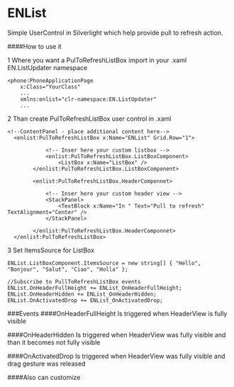 # ENList
Simple UserControl in Silverlight which help provide pull to refresh action.

####How to use it

1 Where you want a PulToRefreshListBox import in your .xaml EN.ListUpdater namespace
```
<phone:PhoneApplicationPage
    x:Class="YourClass"
    ...
    xmlns:enlist="clr-namespace:EN.ListUpdater"
    ...
```

2 Than create PulToRefreshListBox user control in .xaml
```
<!--ContentPanel - place additional content here-->
  <enlist:PulToRefreshListBox x:Name="ENList" Grid.Row="1">
            
            <!-- Inser here your custom listbox -->
            <enlist:PulToRefreshListBox.ListBoxComponent>
                <ListBox x:Name="ListBox" />
        </enlist:PulToRefreshListBox.ListBoxComponent>
       
        <enlist:PulToRefreshListBox.HeaderComponnet>
                
            <!-- Inser here your custom header view -->
            <StackPanel>
                <TextBlock x:Name="In " Text="Pull to refresh" TextAlignment="Center" />
            </StackPanel>
                
        </enlist:PulToRefreshListBox.HeaderComponnet>
  </enlist:PulToRefreshListBox>
  ```

  3 Set ItemsSource for ListBox
```
ENList.ListBoxComponent.ItemsSource = new string[] { "Hello", "Bonjour", "Salut", "Ciao", "Holla" };

//Subscribe to PullToRefreshListBox events
ENList.OnHeaderFullHeight += ENList_OnHeaderFullHeight;
ENList.OnHeaderHidden += ENList_OnHeaderHidden;
ENList.OnActivatedDrop += ENList_OnActivatedDrop;
```

###Events 
####OnHeaderFullHeight
Is triggered when HeaderView is fully visible

####OnHeaderHidden
Is triggered when HeaderView was fully visible and than it becomes not fully visible

####OnActivatedDrop
Is triggered when HeaderView was fully visible and drag gesture was released

####Also can customize
